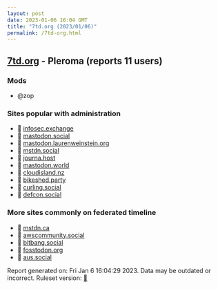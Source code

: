 ```yaml
---
layout: post
date: 2023-01-06 16:04 GMT
title: "7td.org (2023/01/06)"
permalink: /7td-org.html
---
```



## [7td.org](https://7td.org) - Pleroma (reports 11 users)

### Mods
 * @zop

### Sites popular with administration

* 🐘 [infosec.exchange](/infosec-exchange.html)
* 🐘 [mastodon.social](/mastodon-social.html)
* 🐘 [mastodon.laurenweinstein.org](/mastodon-laurenweinstein-org.html)
* 🐘 [mstdn.social](/mstdn-social.html)
* 🐘 [journa.host](/journa-host.html)
* 🐘 [mastodon.world](/mastodon-world.html)
* 🐘 [cloudisland.nz](/cloudisland-nz.html)
* 🚫 [bikeshed.party](/bikeshed-party.html)
* 🐘 [curling.social](/curling-social.html)
* 🐘 [defcon.social](/defcon-social.html)

### More sites commonly on federated timeline

* 🐘 [mstdn.ca](/mstdn-ca.html)
* 🐘 [awscommunity.social](/awscommunity-social.html)
* 🐘 [bitbang.social](/bitbang-social.html)
* 🐘 [fosstodon.org](/fosstodon-org.html)
* 🐘 [aus.social](/aus-social.html)

Report generated on: Fri Jan  6 16:04:29 2023. Data may be outdated or incorrect.
Ruleset version: [🏀](/version-basketball)
